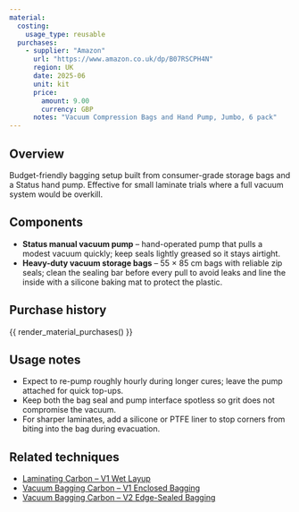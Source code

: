 ```yaml
---
material:
  costing:
    usage_type: reusable
  purchases:
    - supplier: "Amazon"
      url: "https://www.amazon.co.uk/dp/B07RSCPH4N"
      region: UK
      date: 2025-06
      unit: kit
      price:
        amount: 9.00
        currency: GBP
      notes: "Vacuum Compression Bags and Hand Pump, Jumbo, 6 pack"
---
```

## Overview
Budget-friendly bagging setup built from consumer-grade storage bags and a Status hand pump. Effective for small laminate
trials where a full vacuum system would be overkill.

## Components
- **Status manual vacuum pump** – hand-operated pump that pulls a modest vacuum quickly; keep seals lightly greased so it
  stays airtight.
- **Heavy-duty vacuum storage bags** – 55 × 85 cm bags with reliable zip seals; clean the sealing bar before every pull to
  avoid leaks and line the inside with a silicone baking mat to protect the plastic.

## Purchase history

{{ render_material_purchases() }}

## Usage notes
- Expect to re-pump roughly hourly during longer cures; leave the pump attached for quick top-ups.
- Keep both the bag seal and pump interface spotless so grit does not compromise the vacuum.
- For sharper laminates, add a silicone or PTFE liner to stop corners from biting into the bag during evacuation.

## Related techniques
- [Laminating Carbon – V1 Wet Layup](../techniques/laminating-carbon/v1/wet-layup.md)
- [Vacuum Bagging Carbon – V1 Enclosed Bagging](../techniques/vacuum-bagging-carbon/v1/enclosed-bagging.md)
- [Vacuum Bagging Carbon – V2 Edge-Sealed Bagging](../techniques/vacuum-bagging-carbon/v2/edge-sealed-bagging.md)
